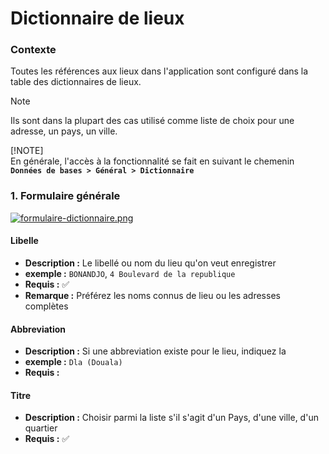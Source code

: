 # Dictionnaire de lieux

### Contexte

Toutes les références aux lieux dans l'application sont configuré dans la table des dictionnaires de lieux.

> [!NOTE]  
> Ils sont dans la plupart des cas utilisé comme liste de choix pour une adresse, un pays, un ville. <br/>
>
> [!NOTE]  
> En générale, l'accès à la fonctionnalité se fait en suivant le chemenin **`Données de bases > Général > Dictionnaire`**

### 1. Formulaire générale

[![formulaire-dictionnaire.png](https://i.postimg.cc/ydWGVQcg/formulaire-dictionnaire.png)](https://postimg.cc/sQdmmJns)

#### **Libelle**

- **Description :** Le libellé ou nom du lieu qu'on veut enregistrer
- **exemple :** `BONANDJO`, `4 Boulevard de la republique`
- **Requis :** ✅
- **Remarque :** Préférez les noms connus de lieu ou les adresses complètes

#### **Abbreviation**

- **Description :** Si une abbreviation existe pour le lieu, indiquez la
- **exemple :** `Dla (Douala)`
- **Requis :**

#### **Titre**

- **Description :** Choisir parmi la liste s'il s'agit d'un Pays, d'une ville, d'un quartier
- **Requis :** ✅
